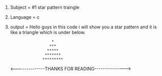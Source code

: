 1. Subject = #1 star pattern traingle

2. Language = c

3. output = Hello guys in this code i will show you a star pattern and it is like a triangle which is under below.

                         *
                        ***
                       *****
                      *******
                     *********
                               
   <--------------THANKS FOR READING--------------->
